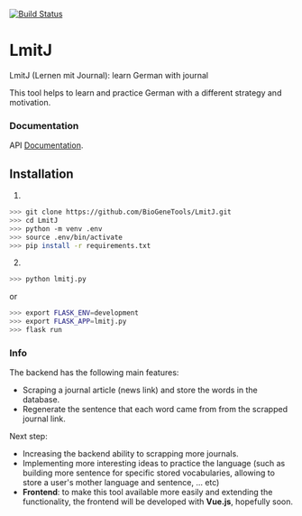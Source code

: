 [![Build Status](https://travis-ci.org/BioGeneTools/LmitJ.svg?branch=master)](https://travis-ci.org/BioGeneTools/LmitJ)

# LmitJ
LmitJ (Lernen mit Journal): learn German with journal

This tool helps to learn and practice German with a different strategy and motivation.

### Documentation
API [Documentation](https://documenter.getpostman.com/view/7764556/SztHWk5S). 

## Installation
1. 
```sh
>>> git clone https://github.com/BioGeneTools/LmitJ.git
>>> cd LmitJ
>>> python -m venv .env
>>> source .env/bin/activate
>>> pip install -r requirements.txt
```

2. 
```sh
>>> python lmitj.py
```
or
```sh
>>> export FLASK_ENV=development
>>> export FLASK_APP=lmitj.py
>>> flask run
```

### Info
The backend has the following main features: 
- Scraping a journal article (news link) and store the words in the database. 
- Regenerate the sentence that each word came from from the scrapped journal link.

Next step: 
- Increasing the backend ability to scrapping more journals. 
- Implementing more interesting ideas to practice the language (such as building more sentence for specific stored vocabularies, allowing to store a user's mother language and sentence, ... etc)
- **Frontend**: to make this tool available more easily and extending the functionality, the frontend will be developed with **Vue.js**, hopefully soon. 
